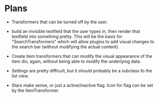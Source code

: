# Plans

- Transformers that can be turned off by the user.

- build an invisible textfield that the user types in, then render that textfield into something pretty. This will be the basis for "SearchTransformers" which will allow plugins to add visual changes to the search bar (without modifying the actual content).

- Create item transformers that can modify the visual appearance of the item div, again, without being able to modify the underlying data.

- Settings are pretty difficult, but it should probably be a subclass fo the list view.

- Stars make sense, or just a active/inactive flag. Icon for flag can be set by the ItemTransformer.